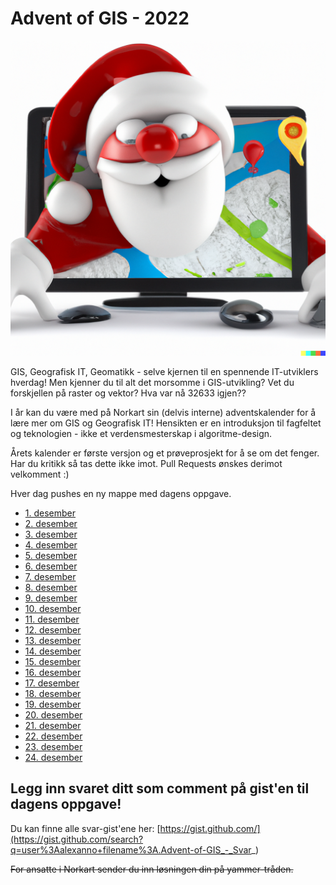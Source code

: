 # Advent of GIS - 2022

![](./santa_dall_e.png)

GIS, Geografisk IT, Geomatikk - selve kjernen til en spennende IT-utviklers hverdag! Men kjenner du til alt det morsomme i GIS-utvikling? Vet du forskjellen på raster og vektor? Hva var nå 32633 igjen??

I år kan du være med på Norkart sin (delvis interne) adventskalender for å lære mer om GIS og Geografisk IT! Hensikten er en introduksjon til fagfeltet og teknologien - ikke et verdensmesterskap i algoritme-design.

Årets kalender er første versjon og et prøveprosjekt for å se om det fenger. Har du kritikk så tas dette ikke imot. Pull Requests ønskes derimot velkomment :)

Hver dag pushes en ny mappe med dagens oppgave. 

* [1. desember](./1/)
* [2. desember](./2/)
* [3. desember](./3/)
* [4. desember](./4/)
* [5. desember](./5/)
* [6. desember](./6/)
* [7. desember](./7/)
* [8. desember](./8/)
* [9. desember](./9/)
* [10. desember](./10/)
* [11. desember](./11/)
* [12. desember](./12/)
* [13. desember](./13/)
* [14. desember](./14/)
* [15. desember](./15/)
* [16. desember](./16/)
* [17. desember](./17/)
* [18. desember](./18/)
* [19. desember](./19/)
* [20. desember](./20/)
* [21. desember](./21/)
* [22. desember](./22/)
* [23. desember](./23/)
* [24. desember](./24/)

## Legg inn svaret ditt som comment på gist'en til dagens oppgave!

Du kan finne alle svar-gist'ene her:
[https://gist.github.com/](https://gist.github.com/search?q=user%3Aalexanno+filename%3A.Advent-of-GIS_-_Svar_)


~~For ansatte i Norkart sender du inn løsningen din på yammer-tråden.~~